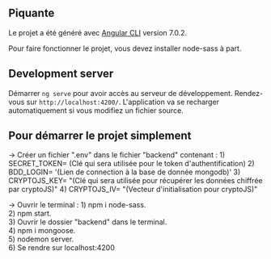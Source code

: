 ## Piquante

Le projet a été généré avec [Angular CLI](https://github.com/angular/angular-cli) version 7.0.2.

Pour faire fonctionner le projet, vous devez installer node-sass à part.

## Development server

Démarrer `ng serve` pour avoir accès au serveur de développement. Rendez-vous sur `http://localhost:4200/`. L'application va se recharger automatiquement si vous modifiez un fichier source.

## Pour démarrer le projet simplement

-> Créer un fichier ".env" dans le fichier "backend" contenant : 1) SECRET_TOKEN= (Clé qui sera utilisée pour le token d'authentification)
                                                                 2) BDD_LOGIN= '(Lien de connection à la base de donnée mongodb)'
                                                                 3) CRYPTOJS_KEY= "(Clé qui sera utilisée pour récupérer les données chiffrée par cryptoJS)"
                                                                 4) CRYPTOJS_IV= "(Vecteur d'initialisation pour cryptoJS)"


-> Ouvrir le terminal : 1) npm i node-sass. <br>
                     2) npm start. <br>
                     3) Ouvrir le dossier "backend" dans le terminal. <br>
                     4) npm i mongoose. <br>
                     5) nodemon server. <br>
                     6) Se rendre sur localhost:4200
